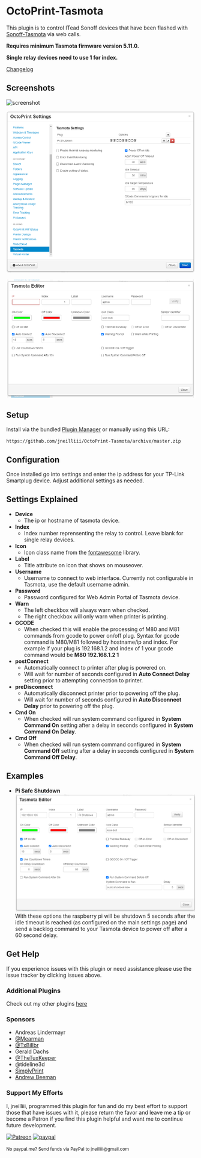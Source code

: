 # OctoPrint-Tasmota

This plugin is to control ITead Sonoff devices that have been flashed with [Sonoff-Tasmota](https://github.com/arendst/Sonoff-Tasmota) via web calls.

**Requires minimum Tasmota firmware version 5.11.0.**

**Single relay devices need to use 1 for index.**

[Changelog](changelog.md)

##  Screenshots
![screenshot](screenshot.png)

![screenshot](settings.png)

![screenshot](tasmota_editor.png)

## Setup

Install via the bundled [Plugin Manager](https://github.com/foosel/OctoPrint/wiki/Plugin:-Plugin-Manager)
or manually using this URL:

    https://github.com/jneilliii/OctoPrint-Tasmota/archive/master.zip


## Configuration

Once installed go into settings and enter the ip address for your TP-Link Smartplug device. Adjust additional settings as needed.

## Settings Explained

- **Device**
  - The ip or hostname of tasmota device.
- **Index**
  - Index number reprensenting the relay to control. Leave blank for single relay devices.
- **Icon**
  - Icon class name from the [fontawesome](https://fontawesome.com/v3.2.1/icons/) library.
- **Label**
  - Title attribute on icon that shows on mouseover.
- **Username**
  - Username to connect to web interface.  Currently not configurable in Tasmota, use the default username admin.
- **Password**
  - Password configured for Web Admin Portal of Tasmota device.
- **Warn**
  - The left checkbox will always warn when checked.
  - The right checkbox will only warn when printer is printing.
- **GCODE**
  - When checked this will enable the processing of M80 and M81 commands from gcode to power on/off plug.  Syntax for gcode command is M80/M81 followed by hostname/ip and index.  For example if your plug is 192.168.1.2 and index of 1 your gcode command would be **M80 192.168.1.2 1**
- **postConnect**
  - Automatically connect to printer after plug is powered on.
  - Will wait for number of seconds configured in **Auto Connect Delay** setting prior to attempting connection to printer.
- **preDisconnect**
  - Automatically disconnect printer prior to powering off the plug.
  - Will wait for number of seconds configured in **Auto Disconnect Delay** prior to powering off the plug.
- **Cmd On**
  - When checked will run system command configured in **System Command On** setting after a delay in seconds configured in **System Command On Delay**.
- **Cmd Off**
  - When checked will run system command configured in **System Command Off** setting after a delay in seconds configured in **System Command Off Delay**.

## Examples

- **Pi Safe Shutdown**
  ![Pi Safe Shutdown](tasmota_editor_safe_shutdown.png)
  With these options the raspberry pi will be shutdown 5 seconds after the idle timeout is reached (as configured on the main settings page) and send a backlog command to your Tasmota device to power off after a 60 second delay.

## Get Help

If you experience issues with this plugin or need assistance please use the issue tracker by clicking issues above.

### Additional Plugins

Check out my other plugins [here](https://plugins.octoprint.org/by_author/#jneilliii)

### Sponsors
- Andreas Lindermayr
- [@Mearman](https://github.com/Mearman)
- [@TxBillbr](https://github.com/TxBillbr)
- Gerald Dachs
- [@TheTuxKeeper](https://github.com/thetuxkeeper)
- @tideline3d
- [SimplyPrint](https://simplyprint.dk/)
- [Andrew Beeman](https://github.com/Kiendeleo)

### Support My Efforts
I, jneilliii, programmed this plugin for fun and do my best effort to support those that have issues with it, please return the favor and leave me a tip or become a Patron if you find this plugin helpful and want me to continue future development.

[![Patreon](patreon-with-text-new.png)](https://www.patreon.com/jneilliii) [![paypal](paypal-with-text.png)](https://paypal.me/jneilliii)

<small>No paypal.me? Send funds via PayPal to jneilliii&#64;gmail&#46;com</small>


